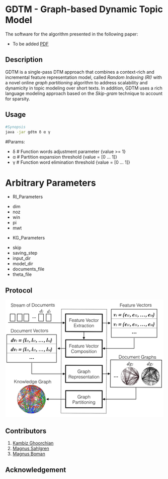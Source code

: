 # GDTM - Graph-based Dynamic Topic Model

The software for the algorithm presented in the following paper:
 - To be added [PDF](https://www.kth.se/profile/ghoorian)


## Description
GDTM is a single-pass DTM approach that combines a context-rich and incremental feature representation model, called *Random Indexing (RI)* with a novel online *graph partitioning* algorithm to address scalability and dynamicity in topic modeling over short texts. In addition, GDTM uses a rich language modeling approach based on the *Skip-gram* technique to account for sparsity.

## Usage
``` bash
#Synopsis
java -jar gdtm δ α γ
```

#Params:
- &#948; # Function words adjustment parameter {value >= 1}
- &#945; # Partition expansion threshold {value = [0 ... 1]}
- &#947; # Function word elimination threshold {value = [0 ... 1]}

# Arbitrary Parameters
* RI_Parameters
- dim
- noz
- win
- pi
- mwt

* KG_Parameters
- skip
- saving_step
- input_dir
- model_dir
- documents_file
- theta_file

## Protocol
![alt text](https://github.com/kambizG/gdtm/blob/master/img/protocol.png "The protocol of the algorithm.")

## Contributors
1. [Kambiz Ghoorchian](https://www.kth.se/profile/ghoorian)
2. [Magnus Sahlgren](https://www.sics.se/people/magnus-sahlgren)
3. [Magnus Boman](https://www.kth.se/profile/mab)

## Acknowledgement
